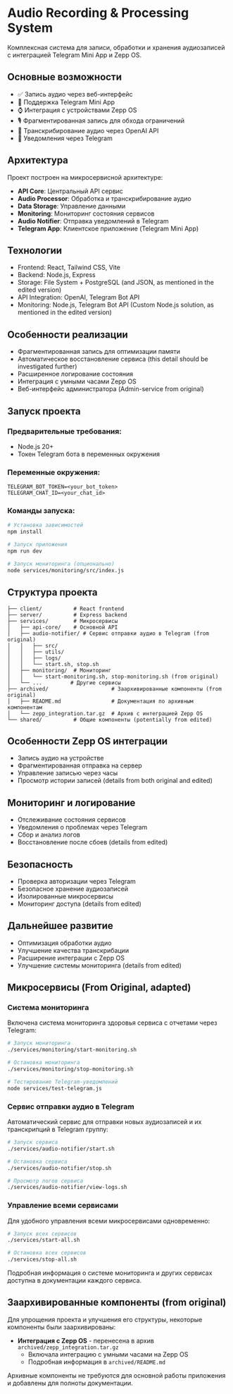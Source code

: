 # Audio Recording & Processing System

Комплексная система для записи, обработки и хранения аудиозаписей с интеграцией Telegram Mini App и Zepp OS.

## Основные возможности

- ✅ Запись аудио через веб-интерфейс
- 📱 Поддержка Telegram Mini App
- ⌚ Интеграция с устройствами Zepp OS
- 🎙️ Фрагментированная запись для обхода ограничений
- 📝 Транскрибирование аудио через OpenAI API
- 🔔 Уведомления через Telegram


## Архитектура

Проект построен на микросервисной архитектуре:

- **API Core**: Центральный API сервис
- **Audio Processor**: Обработка и транскрибирование аудио
- **Data Storage**: Управление данными
- **Monitoring**: Мониторинг состояния сервисов
- **Audio Notifier**: Отправка уведомлений в Telegram
- **Telegram App**: Клиентское приложение (Telegram Mini App)


## Технологии

- Frontend: React, Tailwind CSS, Vite
- Backend: Node.js, Express
- Storage: File System + PostgreSQL (and JSON, as mentioned in the edited version)
- API Integration: OpenAI, Telegram Bot API
- Monitoring: Node.js, Telegram Bot API (Custom Node.js solution, as mentioned in the edited version)


## Особенности реализации

- Фрагментированная запись для оптимизации памяти
- Автоматическое восстановление сервиса (this detail should be investigated further)
- Расширенное логирование состояния
- Интеграция с умными часами Zepp OS
- Веб-интерфейс администратора (Admin-service from original)


## Запуск проекта

### Предварительные требования:
- Node.js 20+
- Токен Telegram бота в переменных окружения

### Переменные окружения:
```
TELEGRAM_BOT_TOKEN=<your_bot_token>
TELEGRAM_CHAT_ID=<your_chat_id>
```

### Команды запуска:
```bash
# Установка зависимостей
npm install

# Запуск приложения
npm run dev

# Запуск мониторинга (опционально)
node services/monitoring/src/index.js
```

## Структура проекта

```
├── client/          # React frontend
├── server/          # Express backend
├── services/        # Микросервисы
│   ├── api-core/    # Основной API
│   ├── audio-notifier/ # Сервис отправки аудио в Telegram (from original)
│   │   ├── src/
│   │   ├── utils/
│   │   ├── logs/
│   │   └── start.sh, stop.sh
│   ├── monitoring/  # Мониторинг
│   │   └── start-monitoring.sh, stop-monitoring.sh (from original)
│   └── ...         # Другие сервисы
├── archived/                    # Заархивированные компоненты (from original)
│   ├── README.md                # Документация по архивным компонентам
│   └── zepp_integration.tar.gz  # Архив с интеграцией Zepp OS
└── shared/          # Общие компоненты (potentially from edited)
```

## Особенности Zepp OS интеграции

- Запись аудио на устройстве
- Фрагментированная отправка на сервер
- Управление записью через часы
- Просмотр истории записей (details from both original and edited)

## Мониторинг и логирование

- Отслеживание состояния сервисов
- Уведомления о проблемах через Telegram
- Сбор и анализ логов
- Восстановление после сбоев (details from edited)

## Безопасность

- Проверка авторизации через Telegram
- Безопасное хранение аудиозаписей
- Изолированные микросервисы
- Мониторинг доступа (details from edited)


## Дальнейшее развитие

- Оптимизация обработки аудио
- Улучшение качества транскрибации
- Расширение интеграции с Zepp OS
- Улучшение системы мониторинга (details from edited)

## Микросервисы (From Original, adapted)

### Система мониторинга
Включена система мониторинга здоровья сервиса с отчетами через Telegram:

```bash
# Запуск мониторинга
./services/monitoring/start-monitoring.sh

# Остановка мониторинга
./services/monitoring/stop-monitoring.sh

# Тестирование Telegram-уведомлений
node services/test-telegram.js
```

### Сервис отправки аудио в Telegram
Автоматический сервис для отправки новых аудиозаписей и их транскрипций в Telegram группу:

```bash
# Запуск сервиса
./services/audio-notifier/start.sh

# Остановка сервиса
./services/audio-notifier/stop.sh

# Просмотр логов сервиса
./services/audio-notifier/view-logs.sh
```

### Управление всеми сервисами
Для удобного управления всеми микросервисами одновременно:

```bash
# Запуск всех сервисов
./services/start-all.sh

# Остановка всех сервисов
./services/stop-all.sh
```

Подробная информация о системе мониторинга и других сервисах доступна в документации каждого сервиса.

## Заархивированные компоненты (from original)

Для упрощения проекта и улучшения его структуры, некоторые компоненты были заархивированы:

- **Интеграция с Zepp OS** - перенесена в архив `archived/zepp_integration.tar.gz`
  - Включала интеграцию с умными часами на Zepp OS
  - Подробная информация в `archived/README.md`

Архивные компоненты не требуются для основной работы приложения и добавлены для полноты документации.